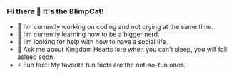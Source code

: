 ### Hi there 👋 It's the BlimpCat!


- 🔭 I’m currently working on coding and not crying at the same time.
- 🌱 I’m currently learning how to be a bigger nerd.
- 🤔 I’m looking for help with how to have a social life.
- 💬 Ask me about Kingdom Hearts lore when you can't sleep, you will fall asleep soon.
- ⚡ Fun fact: My favorite fun facts are the not-so-fun ones.

